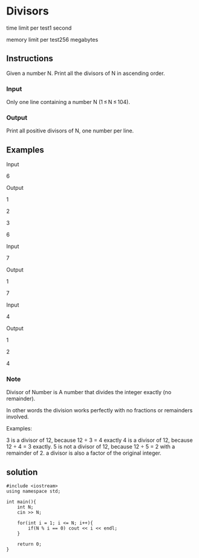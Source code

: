 # Divisors

time limit per test1 second

memory limit per test256 megabytes

## Instructions

Given a number N. Print all the divisors of N in ascending order.

### Input
Only one line containing a number N (1 ≤ N ≤ 104).

### Output
Print all positive divisors of N, one number per line.

## Examples

Input

6

Output

1

2

3

6


Input

7

Output

1

7


Input

4

Output

1

2

4

### Note
Divisor of Number is A number that divides the integer exactly (no remainder).

In other words the division works perfectly with no fractions or remainders involved.

Examples:

3 is a divisor of 12, because 12 ÷ 3 = 4 exactly
4 is a divisor of 12, because 12 ÷ 4 = 3 exactly.
5 is not a divisor of 12, because 12 ÷ 5 = 2 with a remainder of 2.
a divisor is also a factor of the original integer.

## solution

```
#include <iostream>
using namespace std;

int main(){
    int N;
    cin >> N;

    for(int i = 1; i <= N; i++){
        if(N % i == 0) cout << i << endl;
    }

    return 0;
}
```
